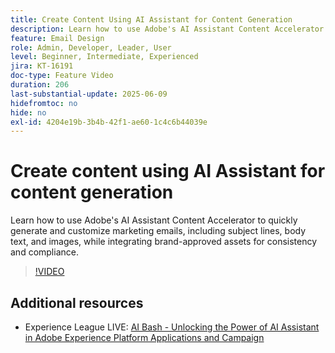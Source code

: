 ```yaml
---
title: Create Content Using AI Assistant for Content Generation
description: Learn how to use Adobe's AI Assistant Content Accelerator to quickly generate and customize marketing emails, including subject lines, body text, and images, while integrating brand-approved assets for consistency and compliance.
feature: Email Design
role: Admin, Developer, Leader, User
level: Beginner, Intermediate, Experienced
jira: KT-16191
doc-type: Feature Video
duration: 206
last-substantial-update: 2025-06-09
hidefromtoc: no
hide: no
exl-id: 4204e19b-3b4b-42f1-ae60-1c4c6b44039e
---
```

# Create content using AI Assistant for content generation

Learn how to use Adobe's AI Assistant Content Accelerator to quickly generate and customize marketing emails, including subject lines, body text, and images, while integrating brand-approved assets for consistency and compliance.

>[!VIDEO](https://video.tv.adobe.com/v/3463762/?learn=on&enablevpops)

## Additional resources

* Experience League LIVE: [AI Bash - Unlocking the Power of AI Assistant in Adobe Experience Platform Applications and Campaign](https://experienceleague.adobe.com/en/docs/events/experience-league-live-recordings/episodes/exl-live-episode-09-26-24)
